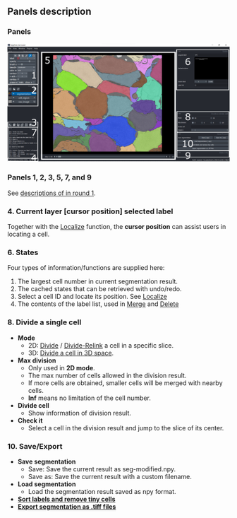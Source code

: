 ## Panels description

### Panels
![para_panels](./pictures/round2_annotation.png)

### Panels 1, 2, 3, 5, 7, and 9
See [descriptions of in round 1](../Round1/panel_description.md).

### 4. Current layer [cursor position] selected label
Together with the [Localize](./localize.md) function, the **cursor position** can assist users in locating a cell.

### 6. States
Four types of information/functions are supplied here:

1. The largest cell number in current segmentation result.
2. The cached states that can be retrieved with undo/redo.
3. Select a cell ID and locate its position. See [Localize](./localize.md)
4. The contents of the label list, used in [Merge](./merge.md) and [Delete](./delete.md)

### 8. Divide a single cell
- **Mode**
    - 2D: [Divide](./divide.md#division) / [Divide-Relink](./divide.md#divisionrelink) a cell in a specific slice.
    - 3D: [Divide a cell in 3D space](./divide_3d.md).
- **Max division**
    - Only used in **2D mode**.
    - The max number of cells allowed in the division result. 
    - If more cells are obtained, smaller cells will be merged with nearby cells. 
    - **Inf** means no limitation of the cell number.
- **Divide cell**
    - Show information of division result.
- **Check it**
    - Select a cell in the division result and jump to the slice of its center.
    
### 10. Save/Export 
- **Save segmentation**
    - Save: Save the current result as seg-modified.npy. 
    - Save as: Save the current result with a custom filename.
- **Load segmentation**
    - Load the segmentation result saved as npy format.
- [**Sort labels and remove tiny cells**](./sort_remove.md)
- [**Export segmentation as .tiff files**](./save_load_export.md)


